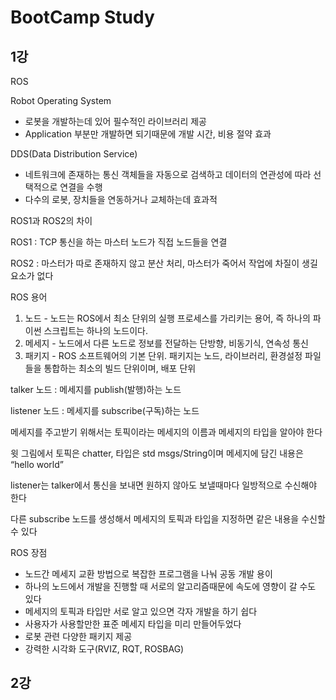 # BootCamp Study

## 1강

ROS

Robot Operating System

- 로봇을 개발하는데 있어 필수적인 라이브러리 제공
- Application 부분만 개발하면 되기때문에 개발 시간, 비용 절약 효과

DDS(Data Distribution Service)

- 네트워크에 존재하는 통신 객체들을 자동으로 검색하고 데이터의 연관성에 따라 선택적으로 연결을 수행
- 다수의 로봇, 장치들을 연동하거나 교체하는데 효과적

ROS1과 ROS2의 차이

ROS1 : TCP 통신을 하는 마스터 노드가 직접 노드들을 연결

ROS2 : 마스터가 따로 존재하지 않고 분산 처리, 마스터가 죽어서 작업에 차질이 생길 요소가 없다

ROS 용어

1. 노드 - 노드는 ROS에서 최소 단위의 실행 프로세스를 가리키는 용어, 즉 하나의 파이썬 스크립트는 하나의 노드이다.
2. 메세지 - 노드에서 다른 노드로 정보를 전달하는 단방향, 비동기식, 연속성 통신
3. 패키지 - ROS 소프트웨어의 기본 단위. 패키지는 노드, 라이브러리, 환경설정 파일들을 통합하는 최소의 빌드 단위이며, 배포 단위

talker 노드 : 메세지를 publish(발행)하는 노드

listener 노드 : 메세지를 subscribe(구독)하는 노드

메세지를 주고받기 위해서는 토픽이라는 메세지의 이름과 메세지의 타입을 알아야 한다

윗 그림에서 토픽은 chatter, 타입은 std msgs/String이며 메세지에 담긴 내용은 “hello world”

listener는 talker에서 통신을 보내면 원하지 않아도 보낼때마다 일방적으로 수신해야 한다

다른 subscribe 노드를 생성해서 메세지의 토픽과 타입을 지정하면 같은 내용을 수신할 수 있다

ROS 장점

- 노드간 메세지 교환 방법으로 복잡한 프로그램을 나눠 공동 개발 용이
- 하나의 노드에서 개발을 진행할 때 서로의 알고리즘때문에 속도에 영향이 갈 수도 있다
- 메세지의 토픽과 타입만 서로 알고 있으면 각자 개발을 하기 쉽다
- 사용자가 사용할만한 표준 메세지 타입을 미리 만들어두었다
- 로봇 관련 다양한 패키지 제공
- 강력한 시각화 도구(RVIZ, RQT, ROSBAG)

## 2강
